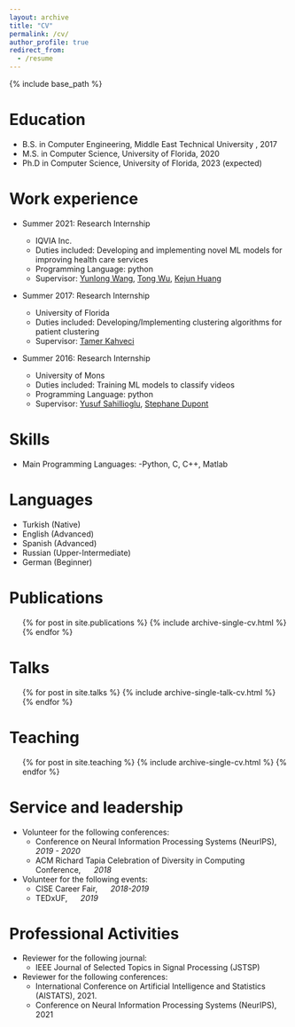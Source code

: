 ```yaml
---
layout: archive
title: "CV"
permalink: /cv/
author_profile: true
redirect_from:
  - /resume
---
```


{% include base_path %}

Education
======
* B.S. in Computer Engineering, Middle East Technical University , 2017
* M.S. in Computer Science, University of Florida, 2020
* Ph.D in Computer Science, University of Florida, 2023 (expected)

Work experience
======
* Summer 2021: Research Internship 
  * IQVIA Inc.
  * Duties included: Developing and implementing novel ML models for improving health care services
  * Programming Language: python
  * Supervisor: [Yunlong Wang](https://scholar.google.com/citations?user=xHv-7cQAAAAJ&hl=en), [Tong Wu](https://www.researchgate.net/profile/Tong-Wu-15), [Kejun Huang](https://cise.ufl.edu/~kejun/)
  
* Summer 2017: Research Internship
  * University of Florida
  * Duties included: Developing/Implementing clustering algorithms for patient clustering
  * Supervisor: [Tamer Kahveci](https://www.cise.ufl.edu/~tamer/)
  
* Summer 2016: Research Internship 
  * University of Mons
  * Duties included: Training ML models to classify videos
  * Programming Language: python
  * Supervisor: [Yusuf Sahillioglu](https://user.ceng.metu.edu.tr/~ys/), [Stephane Dupont](https://www.researchgate.net/profile/Stephane-Dupont)
   
Skills
======
* Main Programming Languages:
  -Python, C, C++, Matlab

Languages
======
* Turkish (Native)
* English (Advanced)
* Spanish (Advanced)
* Russian (Upper-Intermediate)
* German (Beginner)

Publications
======
  <ul>{% for post in site.publications %}
    {% include archive-single-cv.html %}
  {% endfor %}</ul>
  
Talks
======
  <ul>{% for post in site.talks %}
    {% include archive-single-talk-cv.html %}
  {% endfor %}</ul>
  
Teaching
======
  <ul>{% for post in site.teaching %}
    {% include archive-single-cv.html %}
  {% endfor %}</ul>
  
Service and leadership
======
* Volunteer for the following conferences:
  - Conference on Neural Information Processing Systems (NeurIPS), &nbsp;&nbsp;&nbsp;&nbsp; *2019 - 2020*
  - ACM Richard Tapia Celebration of Diversity in Computing Conference, &nbsp;&nbsp;&nbsp;&nbsp; *2018*
* Volunteer for the following events:
  - CISE Career Fair, &nbsp;&nbsp;&nbsp;&nbsp; *2018-2019*
  - TEDxUF, &nbsp;&nbsp;&nbsp;&nbsp; *2019*

Professional Activities
======
* Reviewer for the following journal:
  - IEEE Journal of Selected Topics in Signal Processing (JSTSP)
* Reviewer for the following conferences: 
  - International Conference on Artificial Intelligence and Statistics (AISTATS), 2021.
  - Conference on Neural Information Processing Systems (NeurIPS), 2021
